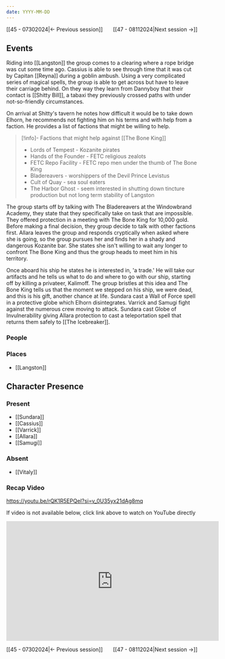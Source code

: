 ```yaml
---
date: YYYY-MM-DD
---
```

[[45 - 07302024|← Previous session]] <span style="float: right;">[[47 - 08112024|Next session →]]</span>

## Events
Riding into [[Langston]] the group comes to a clearing where a rope bridge was cut some time ago. Cassius is able to see through time that it was cut by Capitan [[Reyna]] during a goblin ambush. Using a very complicated series of magical spells, the group is able to get across but have to leave their carriage behind. On they way they learn from Dannyboy that their contact is [[Shitty Bill]], a tabaxi they previously crossed paths with under not-so-friendly circumstances. 

On arrival at Shitty's tavern he notes how difficult it would be to take down Elhorn, he recommends not fighting him on his terms and with help from a faction. He provides a list of factions that might be willing to help.

> [!info]- Factions that might help against [[The Bone King]]  
> - Lords of Tempest - Kozanite pirates
> - Hands of the Founder - FETC religious zealots
> - FETC Repo Facility - FETC repo men under the thumb of The Bone King
> - Bladereavers - worshippers of the Devil Prince Levistus
> - Cult of Quay - sea soul eaters
> - The Harbor Ghost - seem interested in shutting down tincture production but not long term stability of Langston

The group starts off by talking with The Bladereavers at the Windowbrand Academy, they state that they specifically take on task that are impossible. They offered protection in a meeting with The Bone King for 10,000 gold. Before making a final decision, they group decide to talk with other factions first. Allara leaves the group and responds cryptically when asked where she is going, so the group pursues her and finds her in a shady and dangerous Kozanite bar. She states she isn't willing to wait any longer to confront The Bone King and thus the group heads to meet him in his territory. 

Once aboard his ship he states he is interested in, 'a trade.' He will take our artifacts and he tells us what to do and where to go with our ship, starting off by killing a privateer, Kalimoff. The group bristles at this idea and The Bone King tells us that the moment we stepped on his ship, we were dead, and this is his gift, another chance at life. Sundara cast a Wall of Force spell in a protective globe which Elhorn disintegrates. Varrick and Samugi fight against the numerous crew moving to attack. Sundara cast Globe of Invulnerability giving Allara protection to cast a teleportation spell that returns them safely to [[The Icebreaker]].

### People


### Places 
- [[Langston]]

## Character Presence 
### Present
- [[Sundara]] 
- [[Cassius]] 
- [[Varrick]] 
- [[Allara]] 
- [[Samugi]] 

### Absent
- [[Vitaly]] 

### Recap Video
https://youtu.be/rQK1R5EPQeI?si=v_0U35yx21dAg8mq

If video is not available below, click link above to watch on YouTube directly

<iframe width="560" height="315" src="https://www.youtube.com/embed/rQK1R5EPQeI?si=vnzbDfLbAYjIGQiP" title="YouTube video player" frameborder="0" allow="accelerometer; autoplay; clipboard-write; encrypted-media; gyroscope; picture-in-picture; web-share" referrerpolicy="strict-origin-when-cross-origin" allowfullscreen></iframe>

[[45 - 07302024|← Previous session]] <span style="float: right;">[[47 - 08112024|Next session →]]</span>